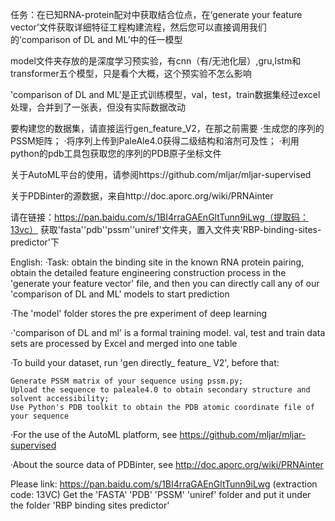 任务：在已知RNA-protein配对中获取结合位点，在‘generate your feature vector’文件获取详细特征工程构建流程，然后您可以直接调用我们的‘comparison of DL and ML’中的任一模型

model文件夹存放的是深度学习预实验，有cnn（有/无池化层）,gru,lstm和transformer五个模型，只是看个大概，这个预实验不怎么影响

'comparison of DL and ML'是正式训练模型，val，test，train数据集经过excel处理，合并到了一张表，但没有实际数据改动

要构建您的数据集，请直接运行gen_feature_V2，在那之前需要
·生成您的序列的PSSM矩阵；
·将序列上传到PaleAle4.0获得二级结构和溶剂可及性；
·利用python的pdb工具包获取您的序列的PDB原子坐标文件

关于AutoML平台的使用，请参阅https://github.com/mljar/mljar-supervised

关于PDBinter的源数据，来自http://doc.aporc.org/wiki/PRNAinter

请在链接：https://pan.baidu.com/s/1BI4rraGAEnGltTunn9iLwg（提取码：13vc） 
获取'fasta''pdb''pssm''uniref'文件夹，置入文件夹'RBP-binding-sites-predictor'下


English:
·Task: obtain the binding site in the known RNA protein pairing, obtain the detailed feature engineering construction process in the 'generate your feature vector' file, and then you can directly call any of our 'comparison of DL and ML' models to start prediction

·The 'model' folder stores the pre experiment of deep learning

·'comparison of DL and ml' is a formal training model. val, test and train data sets are processed by Excel and merged into one table

·To build your dataset, run 'gen directly_ feature_ V2', before that:

	Generate PSSM matrix of your sequence using pssm.py;
	Upload the sequence to paleale4.0 to obtain secondary structure and solvent accessibility;
	Use Python's PDB toolkit to obtain the PDB atomic coordinate file of your sequence

·For the use of the AutoML platform, see https://github.com/mljar/mljar-supervised

·About the source data of PDBinter, see http://doc.aporc.org/wiki/PRNAinter

Please link: https://pan.baidu.com/s/1BI4rraGAEnGltTunn9iLwg (extraction code: 13VC)
Get the 'FASTA' 'PDB' 'PSSM' 'uniref' folder and put it under the folder 'RBP binding sites predictor'
